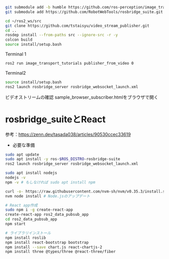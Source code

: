```bash
git submodule add -b humble https://github.com/ros-perception/image_transport_tutorials.git
git submodule add https://github.com/RobotWebTools/rosbridge_suite.git
```

```bash
cd ~/ros2_ws/src
git clone https://github.com/tstaisyu/video_stream_publisher.git
cd ..
rosdep install --from-paths src --ignore-src -r -y
colcon build
source install/setup.bash
```

Terminal 1
```bash
ros2 run image_transport_tutorials publisher_from_video 0
```

Terminal2
```bash
source install/setup.bash
ros2 launch rosbridge_server rosbridge_websocket_launch.xml
```

ビデオストリームの確認
sample_browser_subscriber.htmlをブラウザで開く

# rosbridge_suiteとReact

参考：https://zenn.dev/tasada038/articles/90530ccec33619

* 必要な準備
```bash
sudo apt update
sudo apt install -y ros-$ROS_DISTRO-rosbridge-suite
ros2 launch rosbridge_server rosbridge_websocket_launch.xml

sudo apt install nodejs
nodejs -v
npm -v # もしなければ sudo apt install npm

curl -o- https://raw.githubusercontent.com/nvm-sh/nvm/v0.35.3/install.sh | bash # nvmのインストール
nvm node install # Node.jsのアップデート

# React app作成
sudo npm i -g create-react-app
create-react-app ros2_data_pubsub_app
cd ros2_data_pubsub_app
npm start

# ライブラリインストール
npm install roslib
npm install react-bootstrap bootstrap
npm install --save chart.js react-chartjs-2
npm install three @types/three @react-three/fiber
```
